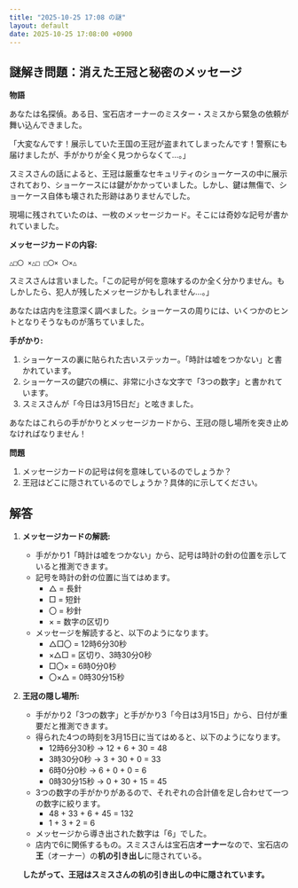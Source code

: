 ```yaml
---
title: "2025-10-25 17:08 の謎"
layout: default
date: 2025-10-25 17:08:00 +0900
---
```

## 謎解き問題：消えた王冠と秘密のメッセージ

**物語**

あなたは名探偵。ある日、宝石店オーナーのミスター・スミスから緊急の依頼が舞い込んできました。

「大変なんです！展示していた王国の王冠が盗まれてしまったんです！警察にも届けましたが、手がかりが全く見つからなくて…。」

スミスさんの話によると、王冠は厳重なセキュリティのショーケースの中に展示されており、ショーケースには鍵がかかっていました。しかし、鍵は無傷で、ショーケース自体も壊された形跡はありませんでした。

現場に残されていたのは、一枚のメッセージカード。そこには奇妙な記号が書かれていました。

**メッセージカードの内容:**

```
△□〇 ×△□ □〇× 〇×△
```

スミスさんは言いました。「この記号が何を意味するのか全く分かりません。もしかしたら、犯人が残したメッセージかもしれません…。」

あなたは店内を注意深く調べました。ショーケースの周りには、いくつかのヒントとなりそうなものが落ちていました。

**手がかり:**

1.  ショーケースの裏に貼られた古いステッカー。「時計は嘘をつかない」と書かれています。
2.  ショーケースの鍵穴の横に、非常に小さな文字で「3つの数字」と書かれています。
3.  スミスさんが「今日は3月15日だ」と呟きました。

あなたはこれらの手がかりとメッセージカードから、王冠の隠し場所を突き止めなければなりません！

**問題**

1.  メッセージカードの記号は何を意味しているのでしょうか？
2.  王冠はどこに隠されているのでしょうか？具体的に示してください。

## 解答

1.  **メッセージカードの解読:**

    *   手がかり1「時計は嘘をつかない」から、記号は時計の針の位置を示していると推測できます。
    *   記号を時計の針の位置に当てはめます。
        *   △ = 長針
        *   □ = 短針
        *   〇 = 秒針
        *   × = 数字の区切り
    *   メッセージを解読すると、以下のようになります。
        *   △□〇 = 12時6分30秒
        *   ×△□ = 区切り、3時30分0秒
        *   □〇× = 6時0分0秒
        *   〇×△ = 0時30分15秒

2.  **王冠の隠し場所:**

    *   手がかり2「3つの数字」と手がかり3「今日は3月15日」から、日付が重要だと推測できます。
    *   得られた4つの時刻を3月15日に当てはめると、以下のようになります。
        *   12時6分30秒 → 12 + 6 + 30 = 48
        *   3時30分0秒 → 3 + 30 + 0 = 33
        *   6時0分0秒 → 6 + 0 + 0 = 6
        *   0時30分15秒 → 0 + 30 + 15 = 45
    *   3つの数字の手がかりがあるので、それぞれの合計値を足し合わせて一つの数字に絞ります。
        *   48 + 33 + 6 + 45 = 132
        *   1 + 3 + 2 = 6
    *   メッセージから導き出された数字は「6」でした。
    *   店内で6に関係するもの。スミスさんは宝石店**オーナー**なので、宝石店の**王**（オーナー）の**机の引き出し**に隠されている。

    **したがって、王冠はスミスさんの机の引き出しの中に隠されています。**
